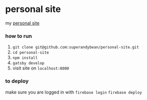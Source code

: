 # personal site

my [personal site](https://andrewl.dev/)

### how to run

1. `git clone git@github.com:superandybean/personal-site.git`
2. `cd personal-site`
3. `npm install`
4. `gatsby develop`
5. visit site on `localhost:8000`

### to deploy

make sure you are logged in with `firebase login`
`firebase deploy`

